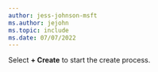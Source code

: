 ```yaml
---
author: jess-johnson-msft
ms.author: jejohn
ms.topic: include
ms.date: 07/07/2022
---
```


Select **+ Create** to start the create process.
